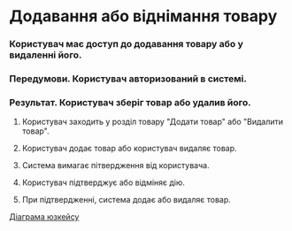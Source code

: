 # Додавання або віднімання товару

### Користувач має доступ до додавання товару або у видаленні його.

### Передумови. Користувач авторизований в системі.

### Результат. Користувач зберіг товар або удалив його.

1. Користувач заходить у розділ товару "Додати товар" або "Видалити товар".

2. Користувач додає товар або користувач видаляє товар.

3. Система вимагає пітвердження від користувача.

4. Користувач підтверджує або відміняє дію.

5. При підтвердженні, система додає або видаляє товар.

[Діаграма юзкейсу](https://github.com/KPI-IP94-Database/Team2/tree/master/Doc/UMLdiagrams/scenarios/user/Diagrams/UC1.png)
